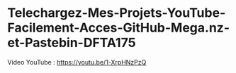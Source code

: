 # Telechargez-Mes-Projets-YouTube-Facilement-Acces-GitHub-Mega.nz-et-Pastebin-DFTA175
Video YouTube : https://youtu.be/1-XrpHNzPzQ

